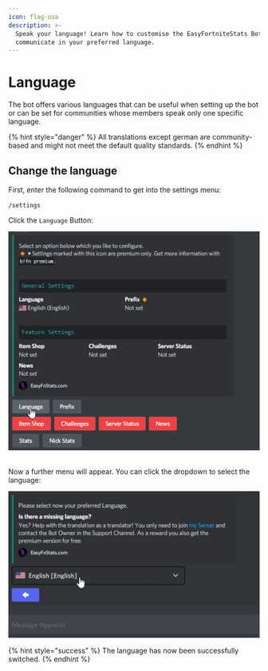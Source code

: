 ```yaml
---
icon: flag-usa
description: >-
  Speak your language! Learn how to customise the EasyFortniteStats Bot to
  communicate in your preferred language.
---
```


# Language

The bot offers various languages that can be useful when setting up the bot or can be set for communities whose members speak only one specific language.&#x20;

{% hint style="danger" %}
All translations except german are community-based and might not meet the default quality standards.
{% endhint %}

## Change the language

First, enter the following command to get into the settings menu:

```
/settings
```

Click the `Language` Button:

![](../.gitbook/assets/language-option.gif)

\
Now a further menu will appear. You can click the dropdown to select the language:

![](../.gitbook/assets/language-select.gif)

{% hint style="success" %}
The language has now been successfully switched.
{% endhint %}



